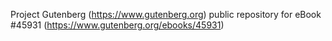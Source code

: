 Project Gutenberg (https://www.gutenberg.org) public repository for eBook #45931 (https://www.gutenberg.org/ebooks/45931)
